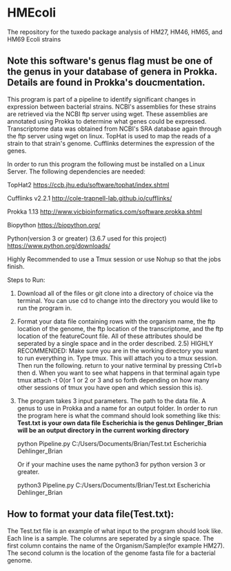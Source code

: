 # HMEcoli
The repository for the tuxedo package analysis of HM27, HM46, HM65, and HM69 Ecoli strains

## Note this software's genus flag must be one of the genus in your database of genera in Prokka. Details are found in Prokka's doucmentation.

This program is part of a pipeline to identify significant changes in expression between bacterial strains. NCBI's assemblies for these strains are retrieved via the NCBI ftp server using wget. These assemblies are annotated using Prokka to determine what genes could be expressed. Transcriptome data was obtained from NCBI's SRA database again through the ftp server using wget on linux. TopHat is used to map the reads of a strain to that strain's genome. Cufflinks determines the expression of the genes. 

In order to run this program the following must be installed on a Linux Server. The following dependencies are needed:

TopHat2 https://ccb.jhu.edu/software/tophat/index.shtml

Cufflinks v2.2.1 http://cole-trapnell-lab.github.io/cufflinks/

Prokka 1.13 http://www.vicbioinformatics.com/software.prokka.shtml

Biopython https://biopython.org/

Python(version 3 or greater) (3.6.7 used for this project) https://www.python.org/downloads/

Highly Recommended to use a Tmux session or use Nohup so that the jobs finish. 

Steps to Run:
1) Download all of the files or git clone into a directory of choice via the terminal. You can use cd to change into the directory you would like to run the program in.
2) Format your data file containing rows with the organism name, the ftp location of the genome, the ftp location of the transcriptome, and the ftp location of the featureCount file. All of these attributes should be seperated by a single space and in the order described.
2.5) HIGHLY RECOMMENDED: Make sure you are in the working directory you want to run everything in. Type tmux. This will attach you to a tmux session. Then run the following. return to your native terminal by pressing Ctrl+b then d. When you want to see what happens in that terminal again type tmux attach -t 0(or 1 or 2 or 3 and so forth depending on how many other sessions of tmux you have open and which session this is).
3) The program takes 3 input parameters. The path to the data file. A genus to use in Prokka and a name for an output folder.
	In order to run the program here is what the command should look something like this: **Test.txt is your own data file** **Escherichia is the genus** **Dehlinger_Brian will be an output directory in the current working directory**

	python Pipeline.py C:/Users/Documents/Brian/Test.txt Escherichia Dehlinger_Brian

	Or if your machine uses the name python3 for python version 3 or greater.
	
	python3 Pipeline.py C:/Users/Documents/Brian/Test.txt Escherichia Dehlinger_Brian


## How to format your data file(Test.txt):

The Test.txt file is an example of what input to the program should look like. Each line is a sample. The columns are seperated by a single space. The first column contains the name of the Organism/Sample(for example HM27). The second column is the location of the genome fasta file for a bacterial genome.

